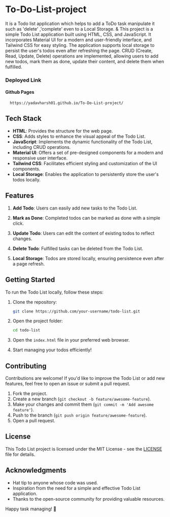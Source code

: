 # To-Do-List-project

It is a Todo list application which helps to add a ToDo task manipulate it such as 'delete' ,'complete' even to a Local Storage. 
&
This project is a simple Todo List application built using HTML, CSS, and JavaScript. It incorporates Material UI for a modern and user-friendly interface, and Tailwind CSS for easy styling. The application supports local storage to persist the user's todos even after refreshing the page. CRUD (Create, Read, Update, Delete) operations are implemented, allowing users to add new todos, mark them as done, update their content, and delete them when fulfilled.

### Deployed Link
 #### Github Pages 
      https://yadavharsh01.github.io/To-Do-List-project/
## Tech Stack

- **HTML**: Provides the structure for the web page.
- **CSS**: Adds styles to enhance the visual appeal of the Todo List.
- **JavaScript**: Implements the dynamic functionality of the Todo List, including CRUD operations.
- **Material UI**: Offers a set of pre-designed components for a modern and responsive user interface.
- **Tailwind CSS**: Facilitates efficient styling and customization of the UI components.
- **Local Storage**: Enables the application to persistently store the user's todos locally.

## Features

1. **Add Todo**: Users can easily add new tasks to the Todo List.

2. **Mark as Done**: Completed todos can be marked as done with a simple click.

3. **Update Todo**: Users can edit the content of existing todos to reflect changes.

4. **Delete Todo**: Fulfilled tasks can be deleted from the Todo List.

5. **Local Storage**: Todos are stored locally, ensuring persistence even after a page refresh.

## Getting Started

To run the Todo List locally, follow these steps:

1. Clone the repository:

   ```bash
   git clone https://github.com/your-username/todo-list.git
   ```

2. Open the project folder:

   ```bash
   cd todo-list
   ```

3. Open the `index.html` file in your preferred web browser.

4. Start managing your todos efficiently!

## Contributing

Contributions are welcome! If you'd like to improve the Todo List or add new features, feel free to open an issue or submit a pull request.

1. Fork the project.
2. Create a new branch (`git checkout -b feature/awesome-feature`).
3. Make your changes and commit them (`git commit -m 'Add awesome feature'`).
4. Push to the branch (`git push origin feature/awesome-feature`).
5. Open a pull request.

## License

This Todo List project is licensed under the MIT License - see the [LICENSE](LICENSE) file for details.

## Acknowledgments

- Hat tip to anyone whose code was used.
- Inspiration from the need for a simple and effective Todo List application.
- Thanks to the open-source community for providing valuable resources.

Happy task managing! 🚀
